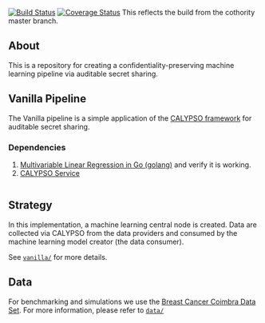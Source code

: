 [![Build Status](https://travis-ci.org/decltypeme/student_18_ml.svg?branch=master)](https://travis-ci.org/decltypeme/student_18_ml)
[![Coverage Status](https://coveralls.io/repos/github/dedis/student_18_ml/badge.svg)](https://coveralls.io/github/dedis/student_18_ml)
This reflects the build from the cothority master branch.

## About

This is a repository for creating a confidentiality-preserving machine learning pipeline via auditable secret sharing.

## Vanilla Pipeline

The Vanilla pipeline is a simple application of the [CALYPSO framework](https://github.com/dedis/cothority/tree/master/calypso) for auditable secret sharing.

### Dependencies

1. [Multivariable Linear Regression in Go (golang)](https://github.com/sajari/regression) and verify it is working.
2. [CALYPSO Service](https://github.com/dedis/cothority/tree/master/calypso)

```

```

## Strategy

In this implementation, a machine learning central node is created. Data are collected via CALYPSO from the data providers and consumed by the machine learning model creator (the data consumer).

See [`vanilla/`](vanilla/) for more details.
## Data

For benchmarking and simulations we use the [Breast Cancer Coimbra Data Set](https://archive.ics.uci.edu/ml/datasets/Breast+Cancer+Coimbra). For more information, please refer to [`data/`](data/README.md)
